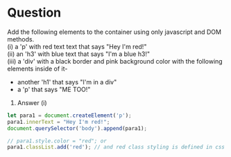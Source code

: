 # Question
Add the following elements to the container using only javascript and DOM methods.<br>
(i) a 'p' with red text text that says "Hey I'm red!"<br>
(ii) an 'h3' with blue text that says "I'm a blue h3!"<br>
(iii) a 'div' with a black border and pink background color with the following elements inside of it-<br>
- another 'h1' that says "I'm in a div"
- a 'p' that says "ME TOO!"

1. Answer (i)
``` javascript
let para1 = document.createElement('p');
para1.innerText = "Hey I'm red!";
document.querySelector('body').append(para1);

// para1.style.color = "red"; or
para1.classList.add('red'); // and red class styling is defined in css file

```